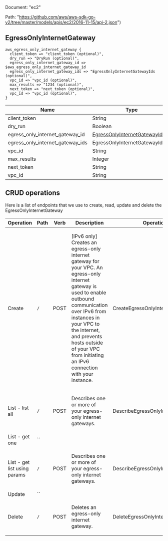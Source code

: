 Document: "ec2"


Path: "https://github.com/aws/aws-sdk-go-v2/tree/master/models/apis/ec2/2016-11-15/api-2.json")

## EgressOnlyInternetGateway



```puppet
aws_egress_only_internet_gateway {
  client_token => "client_token (optional)",
  dry_run => "DryRun (optional)",
  egress_only_internet_gateway_id => $aws_egress_only_internet_gateway_id
  egress_only_internet_gateway_ids => "EgressOnlyInternetGatewayIds (optional)",
  vpc_id => "vpc_id (optional)",
  max_results => "1234 (optional)",
  next_token => "next_token (optional)",
  vpc_id => "vpc_id (optional)",
}
```

| Name        | Type           | Required       |
| ------------- | ------------- | ------------- |
|client_token | String | false |
|dry_run | Boolean | false |
|egress_only_internet_gateway_id | [EgressOnlyInternetGatewayId](https://docs.aws.amazon.com/search/doc-search.html?searchPath=documentation&searchQuery=egressonlyinternetgatewayid) | false |
|egress_only_internet_gateway_ids | EgressOnlyInternetGatewayIdList | false |
|vpc_id | String | false |
|max_results | Integer | false |
|next_token | String | false |
|vpc_id | String | false |



## CRUD operations

Here is a list of endpoints that we use to create, read, update and delete the EgressOnlyInternetGateway

| Operation | Path | Verb | Description | OperationID |
| ------------- | ------------- | ------------- | ------------- | ------------- |
|Create|`/`|POST|<p>[IPv6 only] Creates an egress-only internet gateway for your VPC. An egress-only internet gateway is used to enable outbound communication over IPv6 from instances in your VPC to the internet, and prevents hosts outside of your VPC from initiating an IPv6 connection with your instance.</p>|CreateEgressOnlyInternetGateway|
|List - list all|`/`|POST|<p>Describes one or more of your egress-only internet gateways.</p>|DescribeEgressOnlyInternetGateways|
|List - get one|``||||
|List - get list using params|`/`|POST|<p>Describes one or more of your egress-only internet gateways.</p>|DescribeEgressOnlyInternetGateways|
|Update|``||||
|Delete|`/`|POST|<p>Deletes an egress-only internet gateway.</p>|DeleteEgressOnlyInternetGateway|

